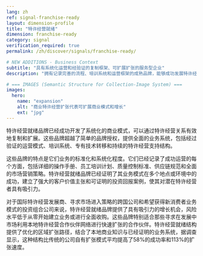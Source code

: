 ```yaml
---
lang: zh
ref: signal-franchise-ready
layout: dimension-profile
title: "特许经营就绪"
dimension: franchise-ready
category: signal
verification_required: true
permalink: /zh/discover/signals/franchise-ready/

# NEW ADDITIONS - Business Context
subtitle: "具有系统化运营和经验证的复制框架、可扩展扩张的服务型企业"
description: "拥有记录完善的流程、培训系统和运营框架的成熟品牌，能够成功发展特许经营合作伙伴。"

# === IMAGES (Semantic Structure for Collection-Image System) ===
images:
  hero:
    name: "expansion"
    alt: "商业特许经营扩张代表可扩展商业模式和增长"
    ext: "jpg"
---
```


特许经营就绪品牌已经成功开发了系统化的商业模式，可以通过特许经营关系有效地复制和扩展。这些品牌超越了简单的品牌授权，提供全面的业务系统，包括经过验证的运营模式、培训系统、专有技术转移和持续的特许经营支持结构。

这些品牌的特点是它们业务的标准化和系统化程度。它们已经记录了成功运营的每个方面，包括详细的操作手册、员工培训计划、质量控制标准、供应链规范和全面的市场营销策略。特许经营就绪品牌已经证明了其业务模式在多个地点或环境中的成功，建立了强大的客户价值主张和可证明的投资回报案例，使其对潜在特许经营者具有吸引力。

对于国际特许经营发展商、寻求市场进入策略的跨国公司和希望获得新消费者业务模式的投资组合公司来说，特许经营就绪品牌提供了具有吸引力的增长机会，风险水平低于从零开始建立业务或进行全面收购。这些品牌特别适合那些寻求在发展中市场利用本地特许经营合作伙伴网络进行快速扩张的合作伙伴。特许经营就绪结构提供了优化的区域扩张路径，结合了本地商业知识与已经证明的业务系统，据调查显示，这种结构比传统的公司自有扩张模式平均提高了58%的成功率和113%的扩张速度。
